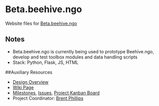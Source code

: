 # Beta.beehive.ngo

Website files for [Beta.beehive.ngo](http://beta.beehive.ngo)

## Notes

- Beta.beehive.ngo is currently being used to prototype Beehive.ngo, develop and test toolbox modules and data handling scripts
- Stack: Python, Flask, JS, HTML

##Auxiliary Resources

- [Design Overview](https://github.com/BeehiveNGO/Auxiliary/blob/master/design_specifications/beta.beehive_design_overview.md)
- [Wiki Page](https://github.com/BeehiveNGO/Beehive/wiki/Beta.beehive.ngo)
- [Milestones](https://github.com/BeehiveNGO/Beta.beehive.ngo/milestones), [Issues](https://github.com/BeehiveNGO/Beta.beehive.ngo/issues), [Project Kanban Board](https://github.com/BeehiveNGO/Beta.beehive.ngo/projects/1)
- Project Coordinator: [Brent Phillips](http://github.com/brentophillips)
